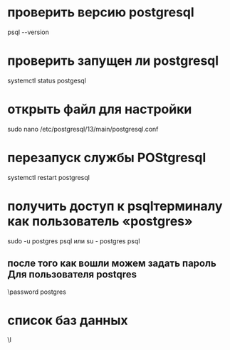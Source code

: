 # проверить версию postgresql
psql --version

# проверить запущен ли postgresql
systemctl status postgesql

# открыть файл для настройки 
sudo nano /etc/postgresql/13/main/postgresql.conf

# перезапуск службы POStgresql
systemctl restart postgresql

# получить доступ к psqlтерминалу как пользователь «postgres»
sudo -u postgres psql
или
su - postgres
psql
## после того как вошли можем задать пароль Для пользователя postqres
\password postgres
#  список баз данных
 \l
